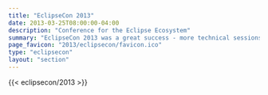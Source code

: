 ```yaml
---
title: "EclipseCon 2013"
date: 2013-03-25T08:00:00-04:00
description: "Conference for the Eclipse Ecosystem"
summary: "EclipseCon 2013 was a great success - more technical sessions, more open source projects, more BOFs, more parties, and just plain more."
page_favicon: "2013/eclipsecon/favicon.ico"
type: "eclipsecon"
layout: "section"
---
```


{{< eclipsecon/2013 >}}